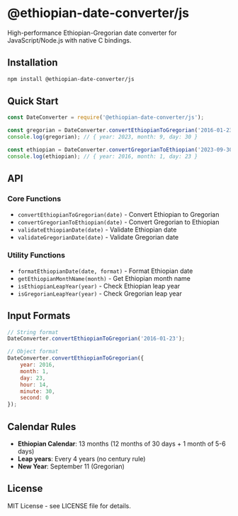 # @ethiopian-date-converter/js

High-performance Ethiopian-Gregorian date converter for JavaScript/Node.js with native C bindings.

## Installation

```bash
npm install @ethiopian-date-converter/js
```

## Quick Start

```javascript
const DateConverter = require('@ethiopian-date-converter/js');

const gregorian = DateConverter.convertEthiopianToGregorian('2016-01-23');
console.log(gregorian); // { year: 2023, month: 9, day: 30 }

const ethiopian = DateConverter.convertGregorianToEthiopian('2023-09-30');
console.log(ethiopian); // { year: 2016, month: 1, day: 23 }
```

## API

### Core Functions

- `convertEthiopianToGregorian(date)` - Convert Ethiopian to Gregorian
- `convertGregorianToEthiopian(date)` - Convert Gregorian to Ethiopian
- `validateEthiopianDate(date)` - Validate Ethiopian date
- `validateGregorianDate(date)` - Validate Gregorian date

### Utility Functions

- `formatEthiopianDate(date, format)` - Format Ethiopian date
- `getEthiopianMonthName(month)` - Get Ethiopian month name
- `isEthiopianLeapYear(year)` - Check Ethiopian leap year
- `isGregorianLeapYear(year)` - Check Gregorian leap year

## Input Formats

```javascript
// String format
DateConverter.convertEthiopianToGregorian('2016-01-23');

// Object format
DateConverter.convertEthiopianToGregorian({
    year: 2016,
    month: 1,
    day: 23,
    hour: 14,
    minute: 30,
    second: 0
});
```

## Calendar Rules

- **Ethiopian Calendar**: 13 months (12 months of 30 days + 1 month of 5-6 days)
- **Leap years**: Every 4 years (no century rule)
- **New Year**: September 11 (Gregorian)

## License

MIT License - see LICENSE file for details.
